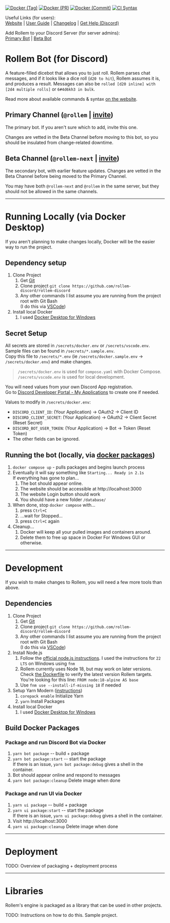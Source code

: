 [![Docker (Tag)](https://github.com/rollem-discord/rollem-discord/actions/workflows/tag--docker-build.yml/badge.svg)](https://github.com/rollem-discord/rollem-discord/actions/workflows/tag--docker-build.yml)
[![Docker (PR)](https://github.com/rollem-discord/rollem-discord/actions/workflows/pr--docker-build.yml/badge.svg)](https://github.com/rollem-discord/rollem-discord/actions/workflows/pr--docker-build.yml)
[![Docker (Commit)](https://github.com/rollem-discord/rollem-discord/actions/workflows/commit--docker-build.yml/badge.svg)](https://github.com/rollem-discord/rollem-discord/actions/workflows/commit--docker-build.yml)
[![CI Syntax](https://github.com/rollem-discord/rollem-discord/actions/workflows/ci-syntax.yml/badge.svg)](https://github.com/rollem-discord/rollem-discord/actions/workflows/ci-syntax.yml)

Useful Links (for users):  
[Website](https://rollem.rocks)
| [User Guide](https://rollem.rocks/docs)
| [Changelog](/packages/bot/CHANGELOG.md)
| [Get Help (Discord)](https://discord.gg/VhYX9u7)

Add Rollem to your Discord Server (for server admins):  
[Primary Bot](https://rollem.rocks/invite/)
| [Beta Bot](https://rollem.rocks/invite/next/)

# Rollem Bot (for Discord)
A feature-filled dicebot that allows you to just roll. Rollem parses chat messages, and if it looks like a dice roll (`d20 to hit`), Rollem assumes it is, and produces a result. Messages can also be `rolled [d20 inline] with [2d4 multiple rolls]` or `6#4d6kh3 in bulk`.

Read more about available commands & syntax [on the website](https://rollem.rocks/docs).

## Primary Channel (`@rollem` | [invite](https://rollem.rocks/invite/))
The primary bot. If you aren't sure which to add, invite this one.

Changes are vetted in the Beta Channel before moving to this bot, so you should be insulated from change-related downtime.

## Beta Channel (`@rollem-next` | [invite](https://rollem.rocks/invite/next/))
The secondary bot, with earlier feature updates. Changes are vetted in the Beta Channel before being moved to the Primary Channel.

You may have both `@rollem-next` and `@rollem` in the same server, but they should not be allowed in the same channels.

---

# Running Locally (via Docker Desktop)
If you aren't planning to make changes locally, Docker will be the easier way to run the project.
## Dependency setup
1. Clone Project
   1. Get [Git](https://git-scm.com/downloads)
   2. Clone project `git clone https://github.com/rollem-discord/rollem-discord`
   3. Any other commands I list assume you are running from the project root with Git Bash  
      (I do this via [VSCode](https://code.visualstudio.com/))
2. Install local Docker
   1. I used [Docker Desktop for Windows](https://docs.docker.com/desktop/setup/install/windows-install/)

## Secret Setup
All secrets are stored in `/secrets/docker.env` or `/secrets/vscode.env`.  
Sample files can be found in `/secrets/*.sample.env`.  
Copy this file to `/secrets/*.env` (ie `/secrets/docker.sample.env` -> `/secrets/docker.env`) and make changes.
> `/secrets/docker.env` is used for `compose.yaml` with Docker Compose.  
> `/secrets/vscode.env` is used for local development.

You will need values from your own Discord App registration.  
Go to [Discord Developer Portal - My Applications](https://discord.com/developers/applications) to create one if needed.

Values to modify in `/secrets/docker.env`:
- `DISCORD_CLIENT_ID`: (Your Application) -> OAuth2 -> Client ID
- `DISCORD_CLIENT_SECRET`: (Your Application) -> OAuth2 -> Client Secret (Reset Secret)
- `DISCORD_BOT_USER_TOKEN`: (Your Application) -> Bot -> Token (Reset Token)
- The other fields can be ignored.

## Running the bot (locally, via [docker packages](https://hub.docker.com/u/rollem))
1. `docker compose up` - pulls packages and begins launch process
2. Eventually it will say something like `Starting... Ready in 2.1s`  
   If everything has gone to plan...
   1. The bot should appear online.
   2. The website should be accessible at http://localhost:3000
   3. The website Login button should work
   4. You should have a new folder `/database/`
3. When done, stop `docker compose` with...
   1. press `Ctrl+C`
   2. ...wait for Stopped... 
   3. press `Ctrl+C` again
4. Cleanup...
   1. Docker will keep all your pulled images and containers around.
   2. Delete them to free up space in Docker For Windows GUI or otherwise.

---

# Development
If you wish to make changes to Rollem, you will need a few more tools than above.

## Dependencies
1. Clone Project
   1. Get [Git](https://git-scm.com/downloads)
   2. Clone project `git clone https://github.com/rollem-discord/rollem-discord`
   3. Any other commands I list assume you are running from the project root with Git Bash  
      (I do this via [VSCode](https://code.visualstudio.com/))
2. Install Node.js
   1. Follow the [official node.js instructions](https://nodejs.org/en/download/package-manager). I used the instructions for `22 LTS` on Windows using `fnm`
   2. Rollem currently uses Node 18, but may work on later versions.  
      Check [the Dockerfile](./workspace.Dockerfile) to verify the latest version Rollem targets.  
      You're looking for this line: `FROM node:18-alpine AS base`
   3. Use `fnm use --install-if-missing 18` if needed
3. Setup Yarn Modern ([instructions](https://yarnpkg.com/getting-started/install))
   1. `corepack enable` Initialize Yarn
   2. `yarn` Install Packages
4. Install local Docker
   1. I used [Docker Desktop for Windows](https://docs.docker.com/desktop/setup/install/windows-install/)

## Build Docker Packages
### Package and run Discord Bot via Docker
1. `yarn bot package` -- build + package
2. `yarn bot package:start` -- start the package  
   If there is an issue, `yarn bot package:debug` gives a shell in the container.
3. Bot should appear online and respond to messages
4. `yarn bot package:cleanup` Delete image when done

### Package and run UI via Docker
1. `yarn ui package` -- build + package
2. `yarn ui package:start` -- start the package  
   If there is an issue, `yarn ui package:debug` gives a shell in the container.
3. Visit http://localhost:3000
4. `yarn ui package:cleanup` Delete image when done  

---

# Deployment
TODO: Overview of packaging + deployment process

---

# Libraries
Rollem's engine is packaged as a library that can be used in other projects.

TODO: Instructions on how to do this. Sample project.